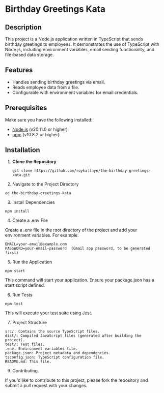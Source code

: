 # Birthday Greetings Kata

## Description

This project is a Node.js application written in TypeScript that sends birthday greetings to employees. It demonstrates the use of TypeScript with Node.js, including environment variables, email sending functionality, and file-based data storage.

## Features

- Handles sending birthday greetings via email.
- Reads employee data from a file.
- Configurable with environment variables for email credentials.

## Prerequisites

Make sure you have the following installed:

- [Node.js](https://nodejs.org/) (v20.11.0 or higher)
- [npm](https://www.npmjs.com/) (v10.8.2 or higher)

## Installation

1. **Clone the Repository**

   ```
   git clone https://github.com/roykallaye/the-birthday-greetings-kata.git
   ```

2. Navigate to the Project Directory

```
cd the-birthday-greetings-kata
```

3. Install Dependencies

```
npm install
```

4. Create a .env File

Create a .env file in the root directory of the project and add your environment variables. For example:

```
EMAIL=your-email@example.com
PASSWORD=your-email-password  (Gmail app password, to be generated first)
```

5. Run the Application

```
npm start
```

This command will start your application. Ensure your package.json has a start script defined.

6. Run Tests

```
npm test
```

This will execute your test suite using Jest.

7. Project Structure
```
src/: Contains the source TypeScript files.
dist/: Compiled JavaScript files (generated after building the project).
test/: Test files.
.env: Environment variables file.
package.json: Project metadata and dependencies.
tsconfig.json: TypeScript configuration file.
README.md: This file.
```

9. Contributing

If you'd like to contribute to this project, please fork the repository and submit a pull request with your changes.
